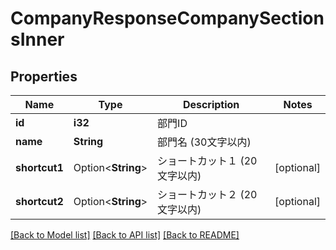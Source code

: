 # CompanyResponseCompanySectionsInner

## Properties

Name | Type | Description | Notes
------------ | ------------- | ------------- | -------------
**id** | **i32** | 部門ID | 
**name** | **String** | 部門名 (30文字以内) | 
**shortcut1** | Option<**String**> | ショートカット１ (20文字以内) | [optional]
**shortcut2** | Option<**String**> | ショートカット２ (20文字以内) | [optional]

[[Back to Model list]](../README.md#documentation-for-models) [[Back to API list]](../README.md#documentation-for-api-endpoints) [[Back to README]](../README.md)


